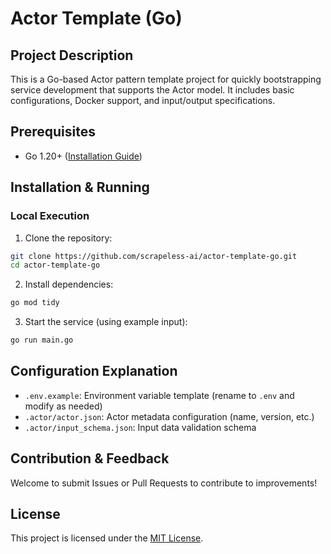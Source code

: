 # Actor Template (Go)

## Project Description
This is a Go-based Actor pattern template project for quickly bootstrapping service development that supports the Actor model. It includes basic configurations, Docker support, and input/output specifications.

## Prerequisites
- Go 1.20+ ([Installation Guide](https://go.dev/doc/install))

## Installation & Running
### Local Execution
1. Clone the repository:
```bash
git clone https://github.com/scrapeless-ai/actor-template-go.git
cd actor-template-go
```
2. Install dependencies:
```bash
go mod tidy
```
3. Start the service (using example input):
```bash
go run main.go
```

## Configuration Explanation
- `.env.example`: Environment variable template (rename to `.env` and modify as needed)
- `.actor/actor.json`: Actor metadata configuration (name, version, etc.)
- `.actor/input_schema.json`: Input data validation schema

## Contribution & Feedback
Welcome to submit Issues or Pull Requests to contribute to improvements!

## License
This project is licensed under the [MIT License](LICENSE).
        